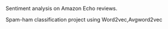 Sentiment analysis on Amazon Echo reviews.


Spam-ham classification project using Word2vec,Avgword2vec
